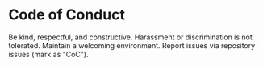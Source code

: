 # Code of Conduct

Be kind, respectful, and constructive. Harassment or discrimination is not tolerated. Maintain a welcoming environment. Report issues via repository issues (mark as "CoC").
